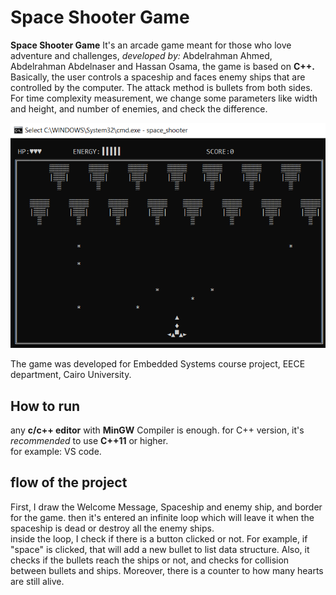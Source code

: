 # Space Shooter Game
**Space Shooter Game**
It's an arcade game meant for those who love adventure and challenges, *developed by:* Abdelrahman Ahmed, Abdelrahman Abdelnaser and Hassan Osama, the game is based on **C++.**
Basically, the user controls a spaceship and faces enemy ships that are controlled by the computer.
The attack method is bullets from both sides.\
For time complexity measurement, we change some parameters like width and height, and number of enemies, and check the difference.

![alt text](https://github.com/AbdelrhmanEladawy/space_shooter/blob/main/space_shooter.PNG?raw=true)

The game was developed for Embedded Systems course project, EECE department, Cairo University.

## How to run
any **c/c++ editor** with **MinGW** Compiler is enough.
for C++ version, it's _recommended_ to use **C++11** or higher.\
for example: VS code.

## flow of the project 
First, I draw the Welcome Message, Spaceship and enemy ship, and border for the game. then it's entered an infinite loop which will leave it when the spaceship is dead or destroy all the enemy ships. \
inside the loop, I check if there is a button clicked or not. For example, if "space" is clicked, that will add a new bullet to list data structure. Also, it checks if the bullets reach the ships or not, and checks for collision between bullets and ships. Moreover, there is a counter to how many hearts are still alive.
